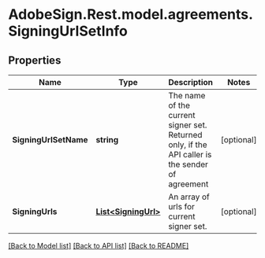 # AdobeSign.Rest.model.agreements.SigningUrlSetInfo
## Properties

Name | Type | Description | Notes
------------ | ------------- | ------------- | -------------
**SigningUrlSetName** | **string** | The name of the current signer set. Returned only, if the API caller is the sender of agreement | [optional] 
**SigningUrls** | [**List&lt;SigningUrl&gt;**](SigningUrl.md) | An array of urls for current signer set. | [optional] 

[[Back to Model list]](../README.md#documentation-for-models) [[Back to API list]](../README.md#documentation-for-api-endpoints) [[Back to README]](../README.md)

